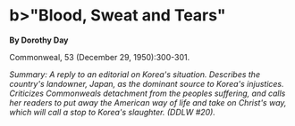 b\>"Blood, Sweat and Tears"
===========================

**By Dorothy Day**

Commonweal, 53 (December 29, 1950):300-301.

*Summary: A reply to an editorial on Korea's situation. Describes the
country's landowner, Japan, as the dominant source to Korea's
injustices. Criticizes Commonweals detachment from the peoples
suffering, and calls her readers to put away the American way of life
and take on Christ's way, which will call a stop to Korea's slaughter.
(DDLW \#20).*


